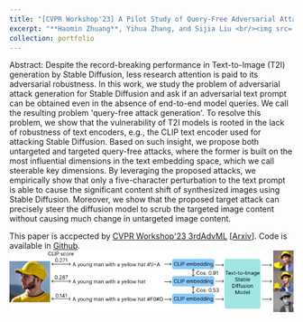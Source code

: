 ```yaml
---
title: "[CVPR Workshop'23] A Pilot Study of Query-Free Adversarial Attack against Stable Diffusion"
excerpt: "**Haomin Zhuang**, Yihua Zhang, and Sijia Liu <br/><img src='/images/clip_score.png'>"
collection: portfolio
---
```


Abstract: Despite the record-breaking performance in Text-to-Image (T2I) generation by Stable Diffusion, less research attention is paid to its adversarial robustness. In this work, we study the problem of adversarial attack generation for Stable Diffusion and ask if an adversarial text prompt can be obtained even in the absence of end-to-end model queries. We call the resulting problem 'query-free attack generation'. To resolve this problem, we show that the vulnerability of T2I models is rooted in the lack of robustness of text encoders, e.g., the CLIP text encoder used for attacking Stable Diffusion. Based on such insight, we propose both untargeted and targeted query-free attacks, where the former is built on the most influential dimensions in the text embedding space, which we call steerable key dimensions. By leveraging the proposed attacks, we empirically show that only a five-character perturbation to the text prompt is able to cause the significant content shift of synthesized images using Stable Diffusion. Moreover, we show that the proposed target attack can precisely steer the diffusion model to scrub the targeted image content without causing much change in untargeted image content.

This paper is accpected by [CVPR Workshop'23 3rdAdvML](https://robustart.github.io/) [[Arxiv](https://arxiv.org/abs/2303.16378)]. Code is available in [Github](https://github.com/OPTML-Group/QF-Attack).
<br/><img src='/images/CLIP_text.png'>
